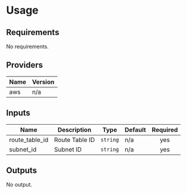 # Usage
<!--- BEGIN_TF_DOCS --->

## Requirements

No requirements.

## Providers

| Name | Version |
|------|---------|
| aws | n/a |

## Inputs

| Name | Description | Type | Default | Required |
|------|-------------|------|---------|:--------:|
| route\_table\_id | Route Table ID | `string` | n/a | yes |
| subnet\_id | Subnet ID | `string` | n/a | yes |

## Outputs

No output.

<!--- END_TF_DOCS --->
